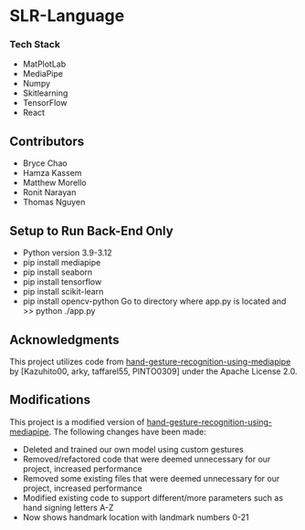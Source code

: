 # SLR-Language

### Tech Stack
- MatPlotLab
- MediaPipe
- Numpy
- Skitlearning
- TensorFlow
- React

## Contributors
- Bryce Chao
- Hamza Kassem
- Matthew Morello
- Ronit Narayan
- Thomas Nguyen

## Setup to Run Back-End Only
- Python version 3.9-3.12
- pip install mediapipe
- pip install seaborn
- pip install tensorflow
- pip install scikit-learn
- pip install opencv-python
Go to directory where app.py is located and >> python ./app.py

## Acknowledgments
This project utilizes code from [hand-gesture-recognition-using-mediapipe](https://github.com/Kazuhito00/hand-gesture-recognition-using-mediapipe) by [Kazuhito00, arky, taffarel55, PINTO0309] under the Apache License 2.0.

## Modifications
This project is a modified version of [hand-gesture-recognition-using-mediapipe](https://github.com/Kazuhito00/hand-gesture-recognition-using-mediapipe). The following changes have been made:
- Deleted and trained our own model using custom gestures
- Removed/refactored code that were deemed unnecessary for our project, increased performance
- Removed some existing files that were deemed unnecessary for our project, increased performance
- Modified existing code to support different/more parameters such as hand signing letters A-Z
- Now shows handmark location with landmark numbers 0-21
